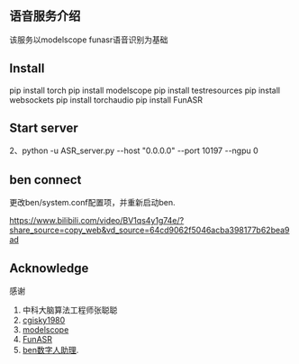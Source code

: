 ##  语音服务介绍

该服务以modelscope funasr语音识别为基础


## Install
pip install torch
pip install modelscope
pip install testresources
pip install websockets
pip install torchaudio
pip install FunASR

## Start server

2、python -u ASR_server.py --host "0.0.0.0" --port 10197 --ngpu 0 

## ben connect
更改ben/system.conf配置项，并重新启动ben.

https://www.bilibili.com/video/BV1qs4y1g74e/?share_source=copy_web&vd_source=64cd9062f5046acba398177b62bea9ad


## Acknowledge
感谢
1. 中科大脑算法工程师张聪聪
2.  [cgisky1980](https://github.com/cgisky1980/FunASR) 
3. [modelscope](https://github.com/modelscope/modelscope)
4. [FunASR](https://github.com/alibaba-damo-academy/FunASR)
5. [ben数字人助理](https://github.com/TheRamU/ben).
